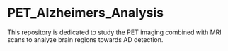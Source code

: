 # PET_Alzheimers_Analysis
This repository is dedicated to study the PET imaging combined with MRI scans to analyze brain regions towards AD detection.
